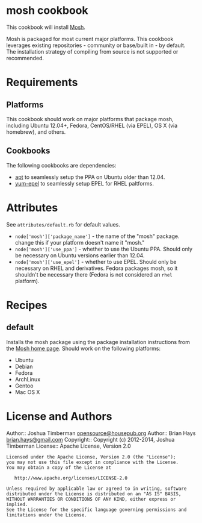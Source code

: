 # mosh cookbook

This cookbook will install [Mosh](http://mosh.mit.edu).

Mosh is packaged for most current major platforms. This cookbook leverages existing repositories - community or base/built in - by default. The installation strategy of compiling from source is not supported or recommended.

# Requirements

## Platforms

This cookbook should work on major platforms that package mosh, including Ubuntu 12.04+, Fedora, CentOS/RHEL (via EPEL), OS X (via homebrew), and others.

## Cookbooks

The following cookbooks are dependencies:

* [apt](https://supermarket.chef.io/cookbooks/apt) to seamlessly setup the PPA on Ubuntu older than 12.04.
* [yum-epel](https://supermarket.chef.io/cookbooks/yum) to seamlessly setup EPEL for RHEL paltforms.

# Attributes

See `attributes/default.rb` for default values.

* `node['mosh']['package_name']` - the name of the "mosh" package. change this if your platform doesn't name it "mosh."
* `node['mosh']['use_ppa']` - whether to use the Ubuntu PPA. Should only be necessary on Ubuntu versions earlier than 12.04.
* `node['mosh']['use_epel']` - whether to use EPEL. Should only be necessary on RHEL and derivatives. Fedora packages mosh, so it shouldn't be necessary there (Fedora is not considered an `rhel` platform).

# Recipes

## default

Installs the mosh package using the package installation instructions
from the [Mosh home page](http://mosh.mit.edu). Should work on the
following platforms:

* Ubuntu
* Debian
* Fedora
* ArchLinux
* Gentoo
* Mac OS X

# License and Authors

Author:: Joshua Timberman <opensource@housepub.org>
Author:: Brian Hays <brian.hays@gmail.com>
Copyright:: Copyright (c) 2012-2014, Joshua Timberman
License:: Apache License, Version 2.0

```
Licensed under the Apache License, Version 2.0 (the "License");
you may not use this file except in compliance with the License.
You may obtain a copy of the License at

   http://www.apache.org/licenses/LICENSE-2.0

Unless required by applicable law or agreed to in writing, software
distributed under the License is distributed on an "AS IS" BASIS,
WITHOUT WARRANTIES OR CONDITIONS OF ANY KIND, either express or implied.
See the License for the specific language governing permissions and
limitations under the License.
```
